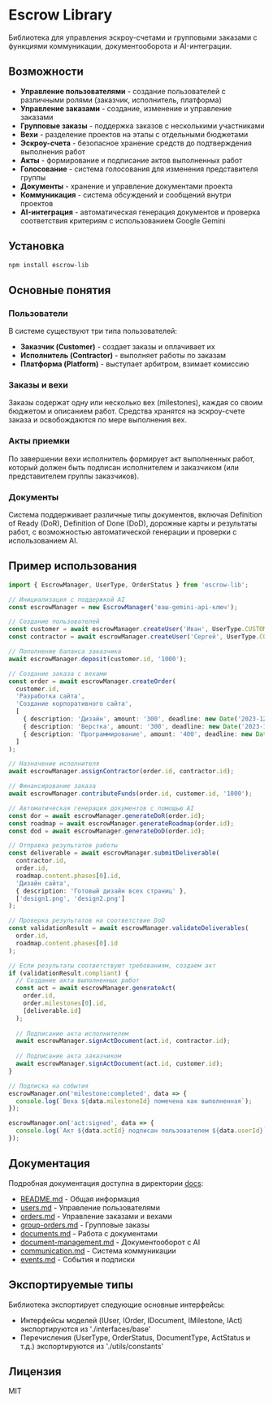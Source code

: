 # Escrow Library

Библиотека для управления эскроу-счетами и групповыми заказами с функциями коммуникации, документооборота и AI-интеграции.

## Возможности

- **Управление пользователями** - создание пользователей с различными ролями (заказчик, исполнитель, платформа)
- **Управление заказами** - создание, изменение и управление заказами
- **Групповые заказы** - поддержка заказов с несколькими участниками
- **Вехи** - разделение проектов на этапы с отдельными бюджетами
- **Эскроу-счета** - безопасное хранение средств до подтверждения выполнения работ
- **Акты** - формирование и подписание актов выполненных работ
- **Голосование** - система голосования для изменения представителя группы
- **Документы** - хранение и управление документами проекта
- **Коммуникация** - система обсуждений и сообщений внутри проектов
- **AI-интеграция** - автоматическая генерация документов и проверка соответствия критериям с использованием Google Gemini

## Установка

```bash
npm install escrow-lib
```

## Основные понятия

### Пользователи

В системе существуют три типа пользователей:
- **Заказчик (Customer)** - создает заказы и оплачивает их
- **Исполнитель (Contractor)** - выполняет работы по заказам
- **Платформа (Platform)** - выступает арбитром, взимает комиссию

### Заказы и вехи

Заказы содержат одну или несколько вех (milestones), каждая со своим бюджетом и описанием работ. Средства хранятся на эскроу-счете заказа и освобождаются по мере выполнения вех.

### Акты приемки

По завершении вехи исполнитель формирует акт выполненных работ, который должен быть подписан исполнителем и заказчиком (или представителем группы заказчиков).

### Документы

Система поддерживает различные типы документов, включая Definition of Ready (DoR), Definition of Done (DoD), дорожные карты и результаты работ, с возможностью автоматической генерации и проверки с использованием AI.

## Пример использования

```typescript
import { EscrowManager, UserType, OrderStatus } from 'escrow-lib';

// Инициализация с поддержкой AI
const escrowManager = new EscrowManager('ваш-gemini-api-ключ');

// Создание пользователей
const customer = await escrowManager.createUser('Иван', UserType.CUSTOMER);
const contractor = await escrowManager.createUser('Сергей', UserType.CONTRACTOR);

// Пополнение баланса заказчика
await escrowManager.deposit(customer.id, '1000');

// Создание заказа с вехами
const order = await escrowManager.createOrder(
  customer.id,
  'Разработка сайта',
  'Создание корпоративного сайта',
  [
    { description: 'Дизайн', amount: '300', deadline: new Date('2023-12-15') },
    { description: 'Верстка', amount: '300', deadline: new Date('2023-12-31') },
    { description: 'Программирование', amount: '400', deadline: new Date('2024-01-31') }
  ]
);

// Назначение исполнителя
await escrowManager.assignContractor(order.id, contractor.id);

// Финансирование заказа
await escrowManager.contributeFunds(order.id, customer.id, '1000');

// Автоматическая генерация документов с помощью AI
const dor = await escrowManager.generateDoR(order.id);
const roadmap = await escrowManager.generateRoadmap(order.id);
const dod = await escrowManager.generateDoD(order.id);

// Отправка результатов работы
const deliverable = await escrowManager.submitDeliverable(
  contractor.id,
  order.id,
  roadmap.content.phases[0].id,
  'Дизайн сайта',
  { description: 'Готовый дизайн всех страниц' },
  ['design1.png', 'design2.png']
);

// Проверка результатов на соответствие DoD
const validationResult = await escrowManager.validateDeliverables(
  order.id,
  roadmap.content.phases[0].id
);

// Если результаты соответствуют требованиям, создаем акт
if (validationResult.compliant) {
  // Создание акта выполненных работ
  const act = await escrowManager.generateAct(
    order.id,
    order.milestones[0].id,
    [deliverable.id]
  );
  
  // Подписание акта исполнителем
  await escrowManager.signActDocument(act.id, contractor.id);
  
  // Подписание акта заказчиком
  await escrowManager.signActDocument(act.id, customer.id);
}

// Подписка на события
escrowManager.on('milestone:completed', data => {
  console.log(`Веха ${data.milestoneId} помечена как выполненная`);
});

escrowManager.on('act:signed', data => {
  console.log(`Акт ${data.actId} подписан пользователем ${data.userId}`);
});
```

## Документация

Подробная документация доступна в директории [docs](docs):

- [README.md](docs/README.md) - Общая информация
- [users.md](docs/users.md) - Управление пользователями
- [orders.md](docs/orders.md) - Управление заказами и вехами
- [group-orders.md](docs/group-orders.md) - Групповые заказы
- [documents.md](docs/documents.md) - Работа с документами
- [document-management.md](docs/document-management.md) - Документооборот с AI
- [communication.md](docs/communication.md) - Система коммуникации
- [events.md](docs/events.md) - События и подписки

## Экспортируемые типы

Библиотека экспортирует следующие основные интерфейсы:
- Интерфейсы моделей (IUser, IOrder, IDocument, IMilestone, IAct) экспортируются из './interfaces/base'
- Перечисления (UserType, OrderStatus, DocumentType, ActStatus и т.д.) экспортируются из './utils/constants'

## Лицензия

MIT 